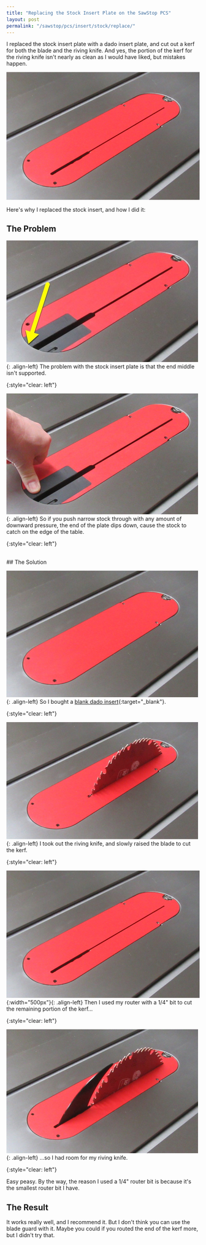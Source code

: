 ```yaml
---
title: "Replacing the Stock Insert Plate on the SawStop PCS"
layout: post
permalink: "/sawstop/pcs/insert/stock/replace/"
---
```

I replaced the stock insert plate with a dado insert plate, and cut out a kerf for both the blade and the riving knife. And yes, the portion of the kerf for the riving knife isn't nearly as clean as I would have liked, but mistakes happen.

![](2019-04-26.1.01.jpg)

Here's why I replaced the stock insert, and how I did it:

## The Problem

![](2019-04-26.1.02.jpg){: .align-left}
The problem with the stock insert plate is that the end middle isn't supported.

{:style="clear: left"}

![](2019-04-26.1.03.jpg){: .align-left}
So if you push narrow stock through with any amount of downward pressure, the end of the plate dips down, cause the stock to catch on the edge of the table.

{:style="clear: left"}

<br/>
## The Solution

![](2019-04-26.1.04.jpg){: .align-left}
So I bought a [blank dado insert](https://amzn.to/2XSERu9){:target="_blank"}.

{:style="clear: left"}

![](2019-04-26.1.05.jpg){: .align-left}
I took out the riving knife, and slowly raised the blade to cut the kerf.

{:style="clear: left"}

![](2019-04-26.1.01.jpg){:width="500px"}{: .align-left}
Then I used my router with a 1/4" bit to cut the remaining portion of the kerf...

{:style="clear: left"}

![](2019-04-26.1.06.jpg){: .align-left}
...so I had room for my riving knife.

{:style="clear: left"}

Easy peasy. By the way, the reason I used a 1/4" router bit is because it's the smallest router bit I have.

## The Result

It works really well, and I recommend it. But I don't think you can use the blade guard with it. Maybe you could if you routed the end of the kerf more, but I didn't try that.
